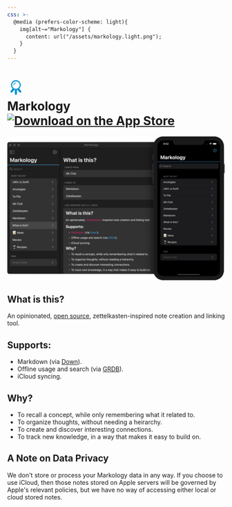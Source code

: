```yaml
---
css: >-
  @media (prefers-color-scheme: light){
    img[alt~="Markology"] {
      content: url("/assets/markology.light.png");
    }
  }
---
```

<h1>
  <a href="/markology">
    <svg xmlns="http://www.w3.org/2000/svg" viewBox="1 1 8 8" width="40" id="arco">
      <title>Markology Logo</title>
      <style>
      #arco polygon {
        display: none;
      }
      #arco:hover g {
        animation: .5s infinite launch;
      }
      #arco:hover polygon {
        animation: .1s infinite flame;
        display: block;
        transform-origin: 5px 6px;
      }
      #arco:hover polygon:nth-of-type(1) {
        animation-delay: -0.01s;
      }
      @keyframes flame {
        50% {
          transform: scale(.9);
        }
      }
      @keyframes launch {
        20% {
          transform: translate(.3px, -.5px);
        }
        40% {
          transform: translate(-.4px, -.6px);
        }
        60% {
          transform: translate(.4px, -.6px);
        }
        80% {
          transform: translate(-.3px, 0);
        }
      }
      </style>
      <g stroke="#0093d3" stroke-linecap="round">
        <circle
          stroke-width=".5"
          cx="5"
          cy="4"
          r="2"
          fill="none"
        />
        <line x1="3.8" y1="6" x2="3" y2="7" />
        <line x1="6.2" y1="6" x2="7" y2="7" />
        <polygon points="5,6 4,7 5,9 6,7" stroke-width="0" fill="orange" />
        <polygon points="5,6 4.2,7 5,8.8 5.8,7" stroke-width="0" fill="red" />
        <path d="M 4 4 A 1 1 0 0 1 5 3" stroke-width=".3" fill="none" />
        <line x1="5" y1="6.3" x2="5" y2="8" />
      </g>
    </svg>
  </a>
  <div style="flex:1">Markology</div>
  <a href="https://apps.apple.com/us/app/markology/id1553649446?itsct=apps_box"><img height="40" src="https://tools.applemediaservices.com/api/badges/download-on-the-app-store/black/en-US" alt="Download on the App Store"></a>
</h1>

![Markology on macOS and iOS](/assets/markology.png)

## What is this?

An opinionated, [open source](https://github.com/idkclub/markology), zettelkasten-inspired note creation and linking tool.

## Supports:

- Markdown (via [Down](https://github.com/johnxnguyen/Down)).
- Offline usage and search (via [GRDB](https://github.com/groue/GRDB.swift)).
- iCloud syncing.

## Why?

- To recall a concept, while only remembering what it related to.
- To organize thoughts, without needing a heirarchy.
- To create and discover interesting connections.
- To track new knowledge, in a way that makes it easy to build on.

## A Note on Data Privacy

We don't store or process your Markology data in any way. If you choose to use iCloud, then those notes stored on Apple servers will be governed by Apple's relevant policies, but we have no way of accessing either local or cloud stored notes.
